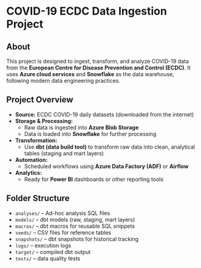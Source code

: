 # COVID-19 ECDC Data Ingestion Project

## About
This project is designed to ingest, transform, and analyze COVID-19 data from the **European Centre for Disease Prevention and Control (ECDC)**. It uses **Azure cloud services** and **Snowflake** as the data warehouse, following modern data engineering practices.

## Project Overview
- **Source:** ECDC COVID-19 daily datasets (downloaded from the internet)
- **Storage & Processing:**
  - Raw data is ingested into **Azure Blob Storage**
  - Data is loaded into **Snowflake** for further processing
- **Transformation:** 
  - Use **dbt (data build tool)** to transform raw data into clean, analytical tables (staging and mart layers)
- **Automation:** 
  - Scheduled workflows using **Azure Data Factory (ADF)** or **Airflow**
- **Analytics:** 
  - Ready for **Power BI** dashboards or other reporting tools

## Folder Structure
- `analyses/` – Ad-hoc analysis SQL files  
- `models/` – dbt models (raw, staging, mart layers)  
- `macros/` – dbt macros for reusable SQL snippets  
- `seeds/` – CSV files for reference tables  
- `snapshots/` – dbt snapshots for historical tracking  
- `logs/` – execution logs  
- `target/` – compiled dbt output  
- `tests/` – data quality tests  

